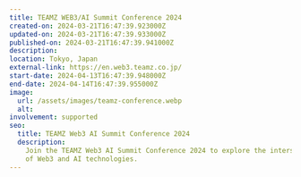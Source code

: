 ```yaml
---
title: TEAMZ WEB3/AI Summit Conference 2024
created-on: 2024-03-21T16:47:39.923000Z
updated-on: 2024-03-21T16:47:39.933000Z
published-on: 2024-03-21T16:47:39.941000Z
description:
location: Tokyo, Japan
external-link: https://en.web3.teamz.co.jp/
start-date: 2024-04-13T16:47:39.948000Z
end-date: 2024-04-14T16:47:39.955000Z
image:
  url: /assets/images/teamz-conference.webp
  alt:
involvement: supported
seo:
  title: TEAMZ Web3 AI Summit Conference 2024
  description:
    Join the TEAMZ Web3 AI Summit Conference 2024 to explore the intersection
    of Web3 and AI technologies.
---
```

